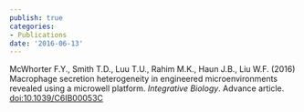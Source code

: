 ```yaml
---
publish: true
categories:
- Publications
date: '2016-06-13'
---
```


McWhorter F.Y., Smith T.D., Luu T.U., Rahim M.K., Haun J.B., Liu W.F. (2016) Macrophage secretion heterogeneity in engineered microenvironments revealed using a microwell platform. _Integrative Biology_. Advance article. [doi:10.1039/C6IB00053C](https://dx.doi.org/10.1039/C6IB00053C)
